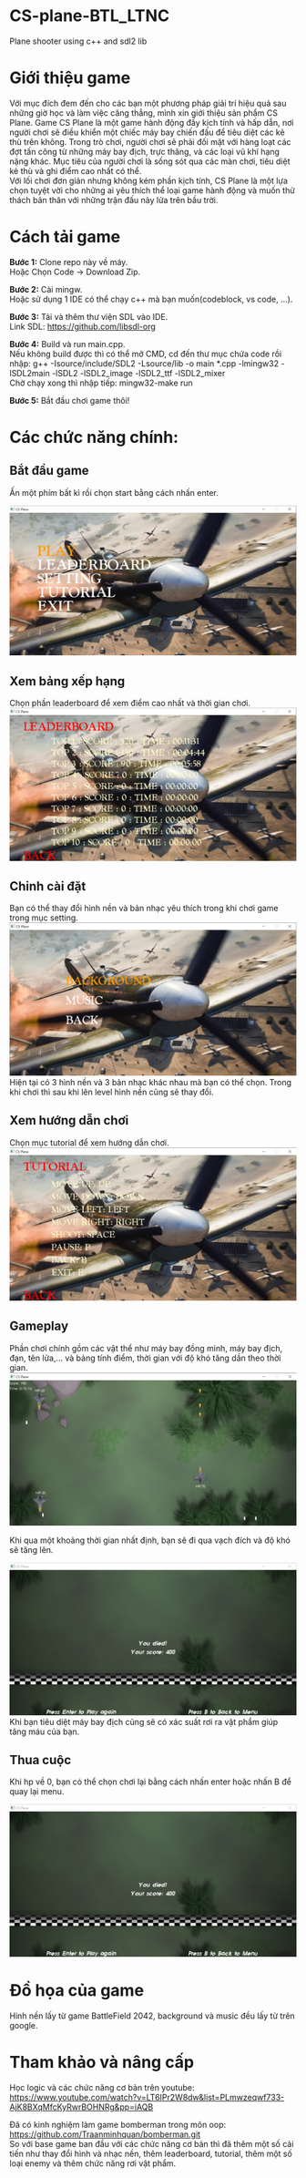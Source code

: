 # CS-plane-BTL_LTNC
Plane shooter using c++ and sdl2 lib

# Giới thiệu game

Với mục đích đem đến cho các bạn một phương pháp giải trí hiệu quả sau những giờ học và làm việc căng thẳng, mình xin giới thiệu sản phẩm CS Plane. Game CS Plane là một game hành động đầy kịch tính và hấp dẫn, nơi người chơi sẽ điều khiển một chiếc máy bay chiến đấu để tiêu diệt các kẻ thù trên không. Trong trò chơi, người chơi sẽ phải đối mặt với hàng loạt các đợt tấn công từ những máy bay địch, trực thăng, và các loại vũ khí hạng nặng khác. Mục tiêu của người chơi là sống sót qua các màn chơi, tiêu diệt kẻ thù và ghi điểm cao nhất có thể.<br/>
Với lối chơi đơn giản nhưng không kém phần kịch tính, CS Plane là một lựa chọn tuyệt vời cho những ai yêu thích thể loại game hành động và muốn thử thách bản thân với những trận đấu nảy lửa trên bầu trời.

# Cách tải game

**Bước 1:** Clone repo này về máy. <br/>
Hoặc Chọn Code -> Download Zip.

**Bước 2:** Cài mingw. <br/>
Hoặc sử dụng 1 IDE có thể chạy c++ mà bạn muốn(codeblock, vs code, ...).

**Bước 3:** Tải và thêm thư viện SDL vào IDE. <br/>
Link SDL: https://github.com/libsdl-org

**Bước 4:** Build và run main.cpp. <br/>
Nếu không build được thì có thể mở CMD, cd đến thư mục chứa code rồi nhập: g++ -Isource/include/SDL2 -Lsource/lib -o main *.cpp -lmingw32 -lSDL2main -lSDL2 -lSDL2_image -lSDL2_ttf -lSDL2_mixer <br/>
Chờ chạy xong thì nhập tiếp: mingw32-make run

**Bước 5:** Bắt đầu chơi game thôi!


# Các chức năng chính:
## Bắt đầu game
Ấn một phím bất kì rồi chọn start bằng cách nhấn enter.

![image](Image/preview/start.png)

## Xem bảng xếp hạng

Chọn phần leaderboard để xem điểm cao nhất và thời gian chơi.
![image](Image/preview/leaderboard.png)

## Chỉnh cài đặt
Bạn có thể thay đổi hình nền và bản nhạc yêu thích trong khi chơi game trong mục setting.
![image](Image/preview/setting.png)
Hiện tại có 3 hình nền và 3 bản nhạc khác nhau mà bạn có thể chọn. Trong khi chơi thì sau khi lên level hình nền cũng sẽ thay đổi.

## Xem hướng dẫn chơi
Chọn mục tutorial để xem hướng dẫn chơi.
![image](Image/preview/tutorial.png)

## Gameplay
Phần chơi chính gồm các vật thể như máy bay đồng minh, máy bay địch, đạn, tên lửa,... và bảng tính điểm, thời gian với độ khó tăng dần theo thời gian.
![image](Image/preview/gameplay.png)
</div>
Khi qua một khoảng thời gian nhất định, bạn sẽ đi qua vạch đích và độ khó sẽ tăng lên.<p/>
  
![image](Image/preview/dead.png)
Khi bạn tiêu diệt máy bay địch cũng sẽ có xác suất rơi ra vật phẩm giúp tăng máu của bạn.
                                                                
## Thua cuộc

Khi hp về 0, bạn có thể chọn chơi lại bằng cách nhấn enter hoặc nhấn B để quay lại menu.

![image](Image/preview/dead.png)

# Đồ họa của game

Hinh nền lấy từ game BattleField 2042, background và music đều lấy từ trên google.

# Tham khảo và nâng cấp

Học logic và các chức năng cơ bản trên youtube: https://www.youtube.com/watch?v=LT6IPr2W8dw&list=PLmwzeqwf733-AjK8BXqMfcKyRwrBOHNRg&pp=iAQB <br/>

Đã có kinh nghiệm làm game bomberman trong môn oop: https://github.com/Traanminhquan/bomberman.git <br/>
So với base game ban đầu với các chức năng cơ bản thì đã thêm một số cải tiến như thay đổi hình và nhạc nền, thêm leaderboard, tutorial, thêm một số loại enemy và thêm chức năng rơi vật phẩm.
